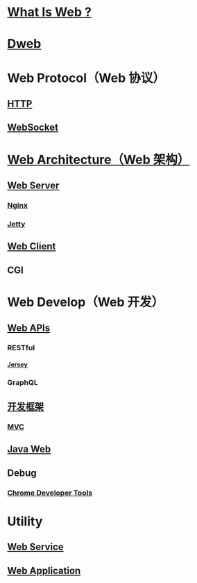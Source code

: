 
# [What Is Web ?](web-sys/_WhatIs/README.md)

# [Dweb](Dweb/README.md)

# Web Protocol（Web 协议）
## [HTTP](web-protocols/http/README.md)
## [WebSocket](web-protocols/WebSocket/README.md)

# [Web Architecture（Web 架构）](web-arch/README.md)
## [Web Server](web-arch/web-server/README.md)
### [Nginx](https://github.com/SunnnyChan/knowledge-Sys-of-Nginx)
### [Jetty](https://github.com/SunnnyChan/sc.drill-code/tree/master/web/jetty)

## [Web Client](web-arch/Client.md)
## CGI

# Web Develop（Web 开发）
## [Web APIs](web-dev/web-APIs/README.md)
### RESTful
#### [Jersey](https://github.com/SunnnyChan/sc.drill-code/blob/master/web/jersy/)
### GraphQL

## [开发框架](web-dev/framework/README.md)
### [MVC](web-dev/framework/MVC/README.md)

## [Java Web](java-web/README.md)

## Debug
### [Chrome Developer Tools](web-dev/debug/chrome/README.md)

# Utility
## [Web Service](web-Service/README.md)
## [Web Application](web-app/README.md)

